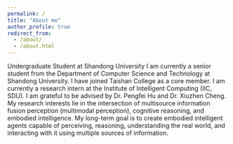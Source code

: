 ```yaml
---
permalink: /
title: "About me"
author_profile: true
redirect_from: 
  - /about/
  - /about.html
---
```


Undergraduate Student at Shandong University
I am currently a senior student from the Department of Computer Science and Technology at Shandong University. I have joined Taishan College as a core member.
I am currently a research intern at the Institute of Intelligent Computing (IIC, SDU). I am grateful to be advised by Dr. Pengfei Hu and Dr. Xiuzhen Cheng.
My research interests lie in the intersection of multisource information fusion perception (multimodal perception), cognitive reasoning, and embodied intelligence.  My long-term goal is to create embodied intelligent agents capable of perceiving, reasoning, understanding the real world, and interacting with it using multiple sources of information.

